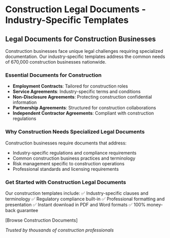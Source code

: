 # Construction Legal Documents - Industry-Specific Templates

## Legal Documents for Construction Businesses

Construction businesses face unique legal challenges requiring specialized documentation. Our industry-specific templates address the common needs of 670,000 construction businesses nationwide.

### Essential Documents for Construction

- **Employment Contracts**: Tailored for construction roles
- **Service Agreements**: Industry-specific terms and conditions
- **Non-Disclosure Agreements**: Protecting construction confidential information
- **Partnership Agreements**: Structured for construction collaborations
- **Independent Contractor Agreements**: Compliant with construction regulations

### Why Construction Needs Specialized Legal Documents

Construction businesses require documents that address:
- Industry-specific regulations and compliance requirements
- Common construction business practices and terminology
- Risk management specific to construction operations
- Professional standards and licensing requirements

### Get Started with Construction Legal Documents

Our construction templates include:
✅ Industry-specific clauses and terminology
✅ Regulatory compliance built-in
✅ Professional formatting and presentation
✅ Instant download in PDF and Word formats
✅ 100% money-back guarantee

[Browse Construction Documents]

*Trusted by thousands of construction professionals*
